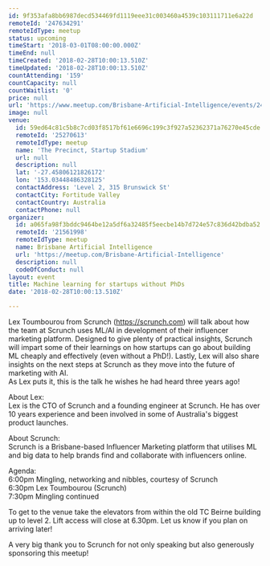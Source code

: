 ```yaml
---
id: 9f353afa8bb6987decd534469fd1119eee31c003460a4539c103111711e6a22d
remoteId: '247634291'
remoteIdType: meetup
status: upcoming
timeStart: '2018-03-01T08:00:00.000Z'
timeEnd: null
timeCreated: '2018-02-28T10:00:13.510Z'
timeUpdated: '2018-02-28T10:00:13.510Z'
countAttending: '159'
countCapacity: null
countWaitlist: '0'
price: null
url: 'https://www.meetup.com/Brisbane-Artificial-Intelligence/events/247634291/'
image: null
venue:
  id: 59ed64c81c5b8c7cd03f8517bf61e6696c199c3f927a52362371a76270e45cde
  remoteId: '25270613'
  remoteIdType: meetup
  name: 'The Precinct, Startup Stadium'
  url: null
  description: null
  lat: '-27.45806121826172'
  lon: '153.03448486328125'
  contactAddress: 'Level 2, 315 Brunswick St'
  contactCity: Fortitude Valley
  contactCountry: Australia
  contactPhone: null
organizer:
  id: a065fa98f3bddc9464be12a5df6a32485f5eecbe14b7d724e57c836d42bdba52
  remoteId: '21561998'
  remoteIdType: meetup
  name: Brisbane Artificial Intelligence
  url: 'https://meetup.com/Brisbane-Artificial-Intelligence'
  description: null
  codeOfConduct: null
layout: event
title: Machine learning for startups without PhDs
date: '2018-02-28T10:00:13.510Z'

---
```

<p>Lex Toumbourou from Scrunch (<a href="https://scrunch.com" class="linkified">https://scrunch.com</a>) will talk about how the team at Scrunch uses ML/AI in development of their influencer marketing platform. Designed to give plenty of practical insights, Scrunch will impart some of their learnings on how startups can go about building ML cheaply and effectively (even without a PhD!). Lastly, Lex will also share insights on the next steps at Scrunch as they move into the future of marketing with AI.<br/>As Lex puts it, this is the talk he wishes he had heard three years ago!</p> <p>About Lex:<br/>Lex is the CTO of Scrunch and a founding engineer at Scrunch. He has over 10 years experience and been involved in some of Australia's biggest product launches.</p> <p>About Scrunch:<br/>Scrunch is a Brisbane-based Influencer Marketing platform that utilises ML and big data to help brands find and collaborate with influencers online.</p> <p>Agenda:<br/>6:00pm Mingling, networking and nibbles, courtesy of Scrunch<br/>6:30pm Lex Toumbourou (Scrunch)<br/>7:30pm Mingling continued</p> <p>To get to the venue take the elevators from within the old TC Beirne building up to level 2. Lift access will close at 6.30pm. Let us know if you plan on arriving later!</p> <p>A very big thank you to Scrunch for not only speaking but also generously sponsoring this meetup!</p>

